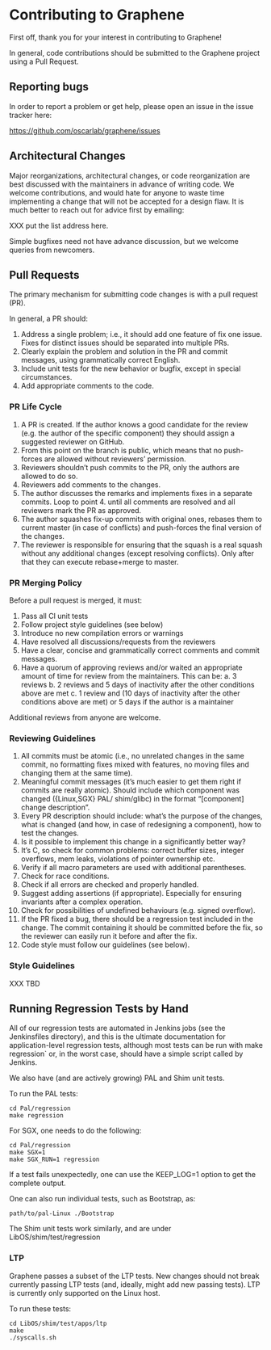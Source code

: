 # Contributing to Graphene

First off, thank you for your interest in contributing to Graphene!

In general, code contributions should be submitted to the Graphene project using a Pull Request.

## Reporting bugs

In order to report a problem or get help, please open an issue in the issue tracker here:

https://github.com/oscarlab/graphene/issues

## Architectural Changes

Major reorganizations, architectural changes, or code reorganization are best discussed with the maintainers
in advance of writing code.  We welcome contributions, and would hate for anyone to waste time implementing
a change that will not be accepted for a design flaw.  It is much better to reach out for advice first
by emailing:

XXX put the list address here.

Simple bugfixes need not have advance discussion, but we welcome queries from newcomers.

## Pull Requests

The primary mechanism for submitting code changes is with a pull request (PR).

In general, a PR should:

1. Address a single problem; i.e., it should add one feature of fix one issue.  Fixes for distinct issues should be separated into multiple PRs.
2. Clearly explain the problem and solution in the PR and commit messages, using grammatically correct English.
3. Include unit tests for the new behavior or bugfix, except in special circumstances.
4. Add appropriate comments to the code.

### PR Life Cycle

1. A PR is created. If the author knows a good candidate for the review (e.g. the author of the specific component) they should assign a suggested reviewer on GitHub.
2. From this point on the branch is public, which means that no push-forces are allowed without reviewers’ permission.
3. Reviewers shouldn’t push commits to the PR, only the authors are allowed to do so.
4. Reviewers add comments to the changes.
5. The author discusses the remarks and implements fixes in a separate commits. Loop to point 4. until all comments are resolved and all reviewers mark the PR as approved.
6. The author squashes fix-up commits with original ones, rebases them to current master (in case of conflicts) and push-forces the final version of the changes.
7. The reviewer is responsible for ensuring that the squash is a real squash without any additional changes (except resolving conflicts). Only after that they can execute rebase+merge to master. 

### PR Merging Policy

Before a pull request is merged, it must:

  1. Pass all CI unit tests
  2. Follow project style guidelines (see below)
  3. Introduce no new compilation errors or warnings
  4. Have resolved all discussions/requests from the reviewers
  5. Have a clear, concise and grammatically correct comments and commit messages.
  6. Have a quorum of approving reviews and/or waited an appropriate amount of time for review from the maintainers.  This can be:
     a. 3 reviews 
     b. 2 reviews and 5 days of inactivity after the other conditions above are met
     c. 1 review and (10 days of inactivity after the other conditions above are met) or 5 days if the author is a maintainer

Additional reviews from anyone are welcome.

### Reviewing Guidelines

1. All commits must be atomic (i.e., no unrelated changes in the same commit, no formatting fixes mixed with features, no moving files and changing them at the same time).
2. Meaningful commit messages (it’s much easier to get them right if commits are really atomic). Should include which component was changed ({Linux,SGX} PAL/ shim/glibc) in the format “[component] change description”.
3. Every PR description should include: what’s the purpose of the changes, what is changed (and how, in case of redesigning a component), how to test the changes.
4. Is it possible to implement this change in a significantly better way?
5. It’s C, so check for common problems: correct buffer sizes, integer overflows, mem leaks, violations of pointer ownership etc.
6. Verify if all macro parameters are used with additional parentheses.
7. Check for race conditions.
8. Check if all errors are checked and properly handled.
9. Suggest adding assertions (if appropriate). Especially for ensuring invariants after a complex operation.
10. Check for possibilities of undefined behaviours (e.g. signed overflow).
11. If the PR fixed a bug, there should be a regression test included in the change. The commit containing it should be committed before the fix, so the reviewer can easily run it before and after the fix.
12. Code style must follow our guidelines (see below).

### Style Guidelines

XXX TBD

## Running Regression Tests by Hand

All of our regression tests are automated in Jenkins jobs (see the
Jenkinsfiles directory), and this is the ultimate documentation for
application-level regression tests, although most tests can be run with
make regression` or, in the worst case, should have a simple script called by Jenkins.

We also have (and are actively growing) PAL and Shim unit tests.

To run the PAL tests:

```
cd Pal/regression
make regression
```

For SGX, one needs to do the following:

```
cd Pal/regression
make SGX=1
make SGX_RUN=1 regression
```

If a test fails unexpectedly, one can use the KEEP_LOG=1 option to get the complete output.

One can also run individual tests, such as Bootstrap, as:

```path/to/pal-Linux ./Bootstrap```

The Shim unit tests work similarly, and are under LibOS/shim/test/regression

### LTP

Graphene passes a subset of the LTP tests.  New changes should not break currently passing
LTP tests (and, ideally, might add new passing tests).  LTP is currently only supported on
the Linux host.

To run these tests:

```
cd LibOS/shim/test/apps/ltp
make
./syscalls.sh
```
